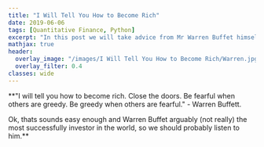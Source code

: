 ```yaml
---
title: "I Will Tell You How to Become Rich"
date: 2019-06-06
tags: [Quantitative Finance, Python]
excerpt: "In this post we will take advice from Mr Warren Buffet himself and see if we can find a way to become rich"
mathjax: true
header:
  overlay_image: "/images/I Will Tell You How to Become Rich/Warren.jpg"
  overlay_filter: 0.4
classes: wide
---
```

**"I will tell you how to become rich. Close the doors. Be fearful when others are greedy. Be greedy when others are fearful." - Warren Buffett.

Ok, thats sounds easy enough and Warren Buffet arguably (not really) the most successfully investor in the world, so we should probably listen to him.** 
